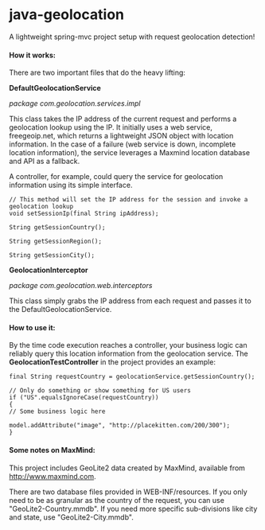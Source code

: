 java-geolocation
=================

A lightweight spring-mvc project setup with request geolocation detection!

#### How it works:

There are two important files that do the heavy lifting:

**DefaultGeolocationService** 

*package com.geolocation.services.impl*

This class takes the IP address of the current request and performs a geolocation lookup using the IP. It initially uses a web service, freegeoip.net, which returns a lightweight JSON object with location information. In the case of a failure (web service is down, incomplete location information), the service leverages a Maxmind location database and API as a fallback.

A controller, for example, could query the service for geolocation information using its simple interface.

    // This method will set the IP address for the session and invoke a geolocation lookup
    void setSessionIp(final String ipAddress);

    String getSessionCountry();

    String getSessionRegion();
		
    String getSessionCity();
    
**GeolocationInterceptor**

*package com.geolocation.web.interceptors*

This class simply grabs the IP address from each request and passes it to the DefaultGeolocationService.

#### How to use it:

By the time code execution reaches a controller, your business logic can reliably query this location information from the geolocation service. The **GeolocationTestController** in the project provides an example:

    final String requestCountry = geolocationService.getSessionCountry();
		
    // Only do something or show something for US users
    if ("US".equalsIgnoreCase(requestCountry))
    {
	// Some business logic here
			
	model.addAttribute("image", "http://placekitten.com/200/300");
    }

#### Some notes on MaxMind:

This project includes GeoLite2 data created by MaxMind, available from http://www.maxmind.com.

There are two database files provided in WEB-INF/resources. If you only need to be as granular as the country of the request, you can use "GeoLite2-Country.mmdb". If you need more specific sub-divisions like city and state, use "GeoLite2-City.mmdb".
